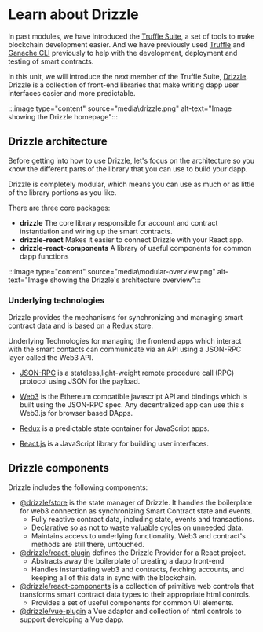 # Learn about Drizzle

In past modules, we have introduced the [Truffle Suite](https://www.trufflesuite.com/), a set of tools to make blockchain development easier. And we have previously used [Truffle](https://www.trufflesuite.com/truffle) and [Ganache CLI](https://www.trufflesuite.com/ganache) previously to help with the development, deployment and testing of smart contracts.

In this unit, we will introduce the next member of the Truffle Suite, [Drizzle](https://www.trufflesuite.com/drizzle). Drizzle is a collection of front-end libraries that make writing dapp user interfaces easier and more predictable.

:::image type="content" source="media\drizzle.png" alt-text="Image showing the Drizzle homepage":::

## Drizzle architecture

Before getting into how to use Drizzle, let's focus on the architecture so you know the different parts of the library that you can use to build your dapp.

Drizzle is completely modular, which means you can use as much or as little of the library portions as you like.

There are three core packages:

- **drizzle** The core library responsible for account and contract instantiation and wiring up the smart contracts.
- **drizzle-react** Makes it easier to connect Drizzle with your React app.
- **drizzle-react-components** A library of useful components for common dapp functions

:::image type="content" source="media\modular-overview.png" alt-text="Image showing the Drizzle's architecture overview":::

### Underlying technologies

Drizzle provides the mechanisms for synchronizing and managing smart contract data and is based on a [Redux](https://redux.js.org/) store.

Underlying Technologies for managing the frontend apps which interact with the smart contacts can communicate via an API using a JSON-RPC layer called the Web3 API.

- [JSON-RPC](https://www.jsonrpc.org/specification) is a stateless,light-weight remote procedure call (RPC) protocol using JSON for the payload.

- [Web3](http://web3) is the Ethereum compatible javascript API and bindings which is built using the JSON-RPC spec. Any decentralized app can use this s Web3.js for browser based DApps.

- [Redux](https://redux.js.org/) is a predictable state container for JavaScript apps.

- [React.js](https://reactjs.org/) is a JavaScript library for building user interfaces.

## Drizzle components

Drizzle includes the following components:

- [\@drizzle/store](https://github.com/trufflesuite/drizzle/blob/develop/packages/store/README.md) is the state manager of Drizzle. It handles the boilerplate for web3 connection as synchronizing Smart Contract state and events.
  - Fully reactive contract data, including state, events and transactions.
  - Declarative so as not to waste valuable cycles on unneeded data.
  - Maintains access to underlying functionality. Web3 and contract's methods are still there, untouched.
- [\@drizzle/react-plugin](https://github.com/trufflesuite/drizzle/tree/master/packages/react-plugin) defines the Drizzle Provider for a React project.
  - Abstracts away the boilerplate of creating a dapp front-end
  - Handles instantiating web3 and contracts, fetching accounts, and keeping all of this data in sync with the blockchain.
- [\@drizzle/react-components](https://github.com/trufflesuite/drizzle/tree/master/packages/react-components) is a collection of primitive web controls that transforms smart contract data types to their appropriate html controls.
  - Provides a set of useful components for common UI elements.
- [\@drizzle/vue-plugin](https://github.com/trufflesuite/drizzle/blob/develop/packages/vue-plugin/README.md) a Vue adaptor and collection of html controls to support developing a Vue dapp.
